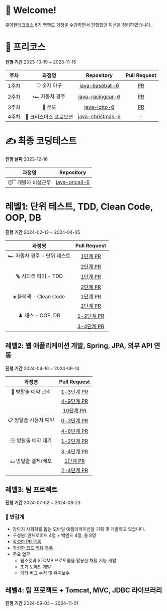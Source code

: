 # 🤗 Welcome!
[우아한테크코스](https://www.woowacourse.io/) 6기 백엔드 과정을 수강하면서 진행했던 미션을 정리하였습니다.

# 🐣 프리코스

**진행 기간** 2023-10-19 ~ 2023-11-15

|주차|과정명|Repository|Pull Request|
|:-:|:-:|:-:|:-:|
| 1주차 | ⚾ 숫자 야구 | [java-baseball-6](https://github.com/takoyakimchi/java-baseball-6/tree/takoyakimchi) | [PR](https://github.com/woowacourse-precourse/java-baseball-6/pull/2053)|
| 2주차 | 🏎️ 자동차 경주 | [java-racingcar-6](https://github.com/takoyakimchi/java-racingcar-6/tree/takoyakimchi) | [PR](https://github.com/woowacourse-precourse/java-racingcar-6/pull/1864) |
| 3주차 | 🧧 로또 | [java-lotto-6](https://github.com/takoyakimchi/java-lotto-6/tree/takoyakimchi) | [PR](https://github.com/woowacourse-precourse/java-lotto-6/pull/1696) |
| 4주차 | 🎄 크리스마스 프로모션 | [java-christmas-6](https://github.com/takoyakimchi/java-christmas-6-takoyakimchi) | - |

# ✍️ 최종 코딩테스트

**진행 날짜** 2023-12-16

| 과정명 | Repository |
|:-:|:-:|
| 😴 개발자 비상근무 | [java-oncall-6](https://github.com/takoyakimchi/java-oncall-6-takoyakimchi) |


# 레벨1: 단위 테스트, TDD, Clean Code, OOP, DB

**진행 기간** 2024-02-13 ~ 2024-04-05

| 과정명 | Pull Request |
|:-:|:-:|
| 🏎️ 자동차 경주 - 단위 테스트 | [1단계 PR](https://github.com/woowacourse/java-racingcar/pull/701) |
|  | [2단계 PR](https://github.com/woowacourse/java-racingcar/pull/820) |
| 🪜 사다리 타기 - TDD | [1단계 PR](https://github.com/woowacourse/java-ladder/pull/317) |
|  | [2단계 PR](https://github.com/woowacourse/java-ladder/pull/387) |
| ♠️ 블랙잭 - Clean Code | [1단계 PR](https://github.com/woowacourse/java-blackjack/pull/633) |
|  | [2단계 PR](https://github.com/woowacourse/java-blackjack/pull/731) |
| ♟️ 체스 - OOP, DB | [1-2단계 PR](https://github.com/woowacourse/java-chess/pull/658) |
|  | [3-4단계 PR](https://github.com/woowacourse/java-chess/pull/764) |

## 레벨2: 웹 애플리케이션 개발, Spring, JPA, 외부 API 연동

**진행 기간** 2024-04-16 ~ 2024-06-14

| 과정명 | Pull Request |
|:-:|:-:|
| 🔐 방탈출 예약 관리 | [1-3단계 PR](https://github.com/woowacourse/spring-roomescape-admin/pull/26) |
|  | [4-9단계 PR](https://github.com/woowacourse/spring-roomescape-admin/pull/105) |
|  | [10단계 PR](https://github.com/woowacourse/spring-roomescape-admin/pull/186) |
| 📋 방탈출 사용자 예약 | [0-3단계 PR](https://github.com/woowacourse/spring-roomescape-member/pull/3) |
|  | [4-6단계 PR](https://github.com/woowacourse/spring-roomescape-member/pull/123) |
| 🕒 방탈출 예약 대기 | [1-2단계 PR](https://github.com/woowacourse/spring-roomescape-waiting/pull/3) |
|  | [3-4단계 PR](https://github.com/woowacourse/spring-roomescape-waiting/pull/96) |
| 💵 방탈출 결제/배포 | [1단계 PR](https://github.com/woowacourse/spring-roomescape-payment/pull/10) |
|  | [2-4단계 PR](https://github.com/woowacourse/spring-roomescape-payment/pull/113) |

## 레벨3: 팀 프로젝트

**진행 기간** 2024-07-02 ~ 2024-08-23

### 🐶 반갑개
- 강아지 사회화를 돕는 모바일 애플리케이션을 기획 및 개발하고 있습니다.
- 구성원: 안드로이드 4명 + 백엔드 4명, 총 8명
- [작성한 PR 목록](https://github.com/woowacourse-teams/2024-friendogly/pulls?page=2&q=author%3Atakoyakimchi)
- [작성한 코드 리뷰 목록](https://github.com/woowacourse-teams/2024-friendogly/pulls?q=reviewed-by%3Atakoyakimchi+-author%3Atakoyakimchi)
- 주요 업무
  - 웹소켓과 STOMP 프로토콜을 활용한 채팅 기능 개발
  - 초기 도메인 개발
  - 기타 버그 수정 및 유지보수

## 레벨4: 팀 프로젝트 + Tomcat, MVC, JDBC 라이브러리

**진행 기간** 2024-09-03 ~ 2024-11-01
